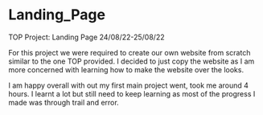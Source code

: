 # Landing_Page
TOP Project: Landing Page   24/08/22-25/08/22

For this project we were required to create our own website from scratch similar to the one TOP provided.
I decided to just copy the website as I am more concerned with learning how to make the website over the
looks.

I am happy overall with out my first main project went, took me around 4 hours. I learnt a lot but still
need to keep learning as most of the progress I made was through trail and error.